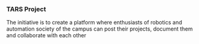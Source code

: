 ### TARS Project

The initiative is to create a platform where enthusiasts of robotics and automation society of the campus can post their projects, document them and collaborate with each other

